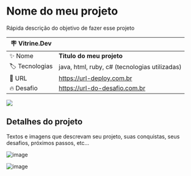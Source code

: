 # Nome do meu projeto

Rápida descrição do objetivo de fazer esse projeto

| :placard: Vitrine.Dev |     |
| -------------  | --- |
| :sparkles: Nome        | **Titulo do meu projeto**
| :label: Tecnologias | java, html, ruby, c# (tecnologias utilizadas)
| :rocket: URL         | https://url-deploy.com.br
| :fire: Desafio     | https://url-do-desafio.com.br

<!-- Inserir imagem com a #vitrinedev ao final do link -->
![](https://via.placeholder.com/1200x500.png?text=imagem+lindona+do+meu+projeto#vitrinedev)

## Detalhes do projeto

Textos e imagens que descrevam seu projeto, suas conquistas, seus desafios, próximos passos, etc...



![image](https://github.com/PedroMoeziaJr/Hermex-Log-Projeto-de-BI/assets/112977342/cbf4dadd-8ef8-4761-b838-a4efc8545ec2)

![image](https://github.com/PedroMoeziaJr/Hermex-Log-Projeto-de-BI/assets/112977342/e643d4b4-2e3c-4868-b045-3ecbe8721eff)

